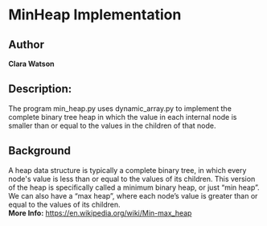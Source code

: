 # MinHeap Implementation

## Author
**Clara Watson**

## Description: 
The program min_heap.py uses dynamic_array.py to implement the complete binary tree heap in which the value in each internal node is smaller than or equal to the values in the children of that node.

## Background
A heap data structure is typically a complete binary tree, in which every node's value is less than or equal to the values of its children. This version of the heap is specifically called a minimum binary heap, or just “min heap”. We can also have a “max heap”, where each node’s value is greater than or equal to the values of its children.   
**More Info:** https://en.wikipedia.org/wiki/Min-max_heap




